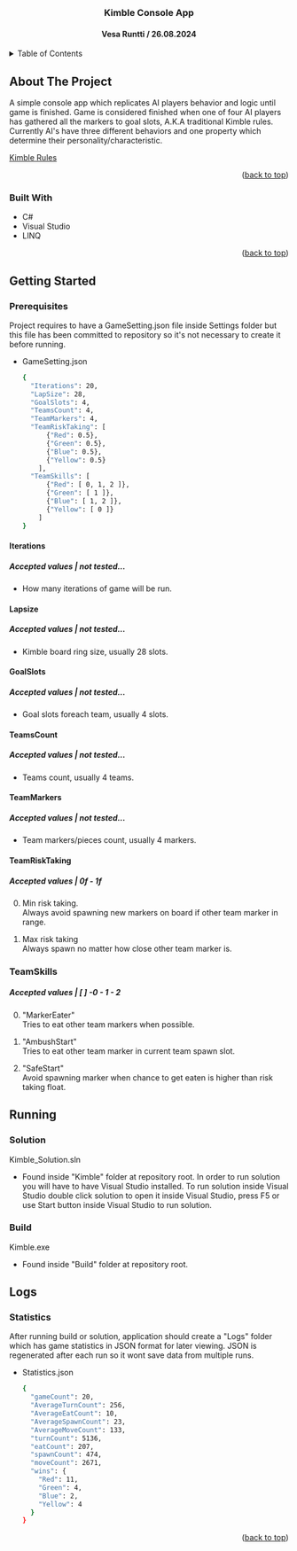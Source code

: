 <a id="readme-top"></a>

<br />
<div align="center">
  <h3 align="center">Kimble Console App</h3>
  <h4 align="center">Vesa Runtti / 26.08.2024</h4>
</div>



<!-- TABLE OF CONTENTS -->
<details>
  <summary>Table of Contents</summary>
  <ol>
    <li>
      <a href="#about-the-project">About The Project</a>
      <ul>
        <li><a href="#built-with">Built With</a></li>
      </ul>
    </li>
    <li>
      <a href="#getting-started">Getting Started</a>
      <ul>
        <li><a href="#prerequisites">Prerequisites</a></li>
      </ul>
    </li>
    <li><a href="#running">Running</a></li>
  </ol>
</details>



<!-- ABOUT THE PROJECT -->
## About The Project

A simple console app which replicates AI players behavior and logic until game is finished. Game is considered finished when one of four AI players has gathered all the markers to goal slots, A.K.A traditional Kimble rules. Currently AI's have three different behaviors and one property which determine their personality/characteristic.

<p align="left"><a href="https://www.tactic.net/site/rules/UK/01533.pdf">Kimble Rules</a></p>

<p align="right">(<a href="#readme-top">back to top</a>)</p>


### Built With

* C#
* Visual Studio
* LINQ

<p align="right">(<a href="#readme-top">back to top</a>)</p>



<!-- GETTING STARTED -->
## Getting Started

### Prerequisites

Project requires to have a GameSetting.json file inside Settings folder but this file has been committed to repository so it's not necessary to create it before running.
* GameSetting.json
  ```sh
  {
    "Iterations": 20,
    "LapSize": 28,
    "GoalSlots": 4,
    "TeamsCount": 4,
    "TeamMarkers": 4,
    "TeamRiskTaking": [
        {"Red": 0.5},
        {"Green": 0.5},
        {"Blue": 0.5},
        {"Yellow": 0.5}
      ],
    "TeamSkills": [
        {"Red": [ 0, 1, 2 ]},
        {"Green": [ 1 ]},
        {"Blue": [ 1, 2 ]},
        {"Yellow": [ 0 ]}
      ]
  }
  ```

#### Iterations
##### Accepted values | not tested...
- How many iterations of game will be run.
#### Lapsize
##### Accepted values | not tested...
- Kimble board ring size, usually 28 slots.
#### GoalSlots
##### Accepted values | not tested...
- Goal slots foreach team, usually 4 slots.
#### TeamsCount
##### Accepted values | not tested...
- Teams count, usually 4 teams.
#### TeamMarkers
##### Accepted values | not tested...
- Team markers/pieces count, usually 4 markers.

#### TeamRiskTaking
##### Accepted values | 0f - 1f
0. Min risk taking.<br/>
Always avoid spawning new markers on board if other team marker in range.

1. Max risk taking<br/>
Always spawn no matter how close other team marker is.

### TeamSkills
##### Accepted values | [ ] -0 - 1 - 2
0. "MarkerEater"<br/>
Tries to eat other team markers when possible.

1. "AmbushStart"<br/>
Tries to eat other team marker in current team spawn slot.

2. "SafeStart"<br/>
Avoid spawning marker when chance to get eaten is higher than risk taking float.


## Running

### Solution

Kimble_Solution.sln

- Found inside "Kimble" folder at repository root. In order to run solution you will have to have Visual Studio installed. To run solution inside Visual Studio double click solution to open it inside Visual Studio, press F5 or use Start button inside Visual Studio to run solution.

### Build
Kimble.exe 

- Found inside "Build" folder at repository root.


## Logs

### Statistics

After running build or solution, application should create a "Logs" folder which has game statistics in JSON format for later viewing. JSON is regenerated after each run so it wont save data from multiple runs.

* Statistics.json
  ```sh
  {
    "gameCount": 20,
    "AverageTurnCount": 256,
    "AverageEatCount": 10,
    "AverageSpawnCount": 23,
    "AverageMoveCount": 133,
    "turnCount": 5136,
    "eatCount": 207,
    "spawnCount": 474,
    "moveCount": 2671,
    "wins": {
      "Red": 11,
      "Green": 4,
      "Blue": 2,
      "Yellow": 4
    }
  }
  ```


<p align="right">(<a href="#readme-top">back to top</a>)</p>

